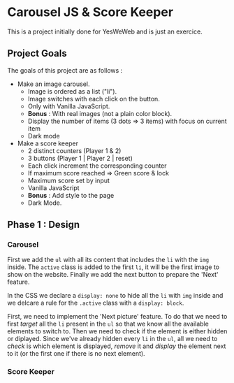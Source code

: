 # Carousel JS & Score Keeper

This is a project initially done for YesWeWeb and is just an exercice.


## Project Goals

The goals of this project are as follows :

+ Make an image carousel. 
    + Image is ordered as a list ("li").
    + Image switches with each click on the button.
    + Only with Vanilla JavaScript.
    + **Bonus** : With real images (not a plain color block).
    + Display the number of items (3 dots => 3 items) with focus on current item
    + Dark mode
+ Make a score keeper
    + 2 distinct counters (Player 1 & 2)
    + 3 buttons (Player 1 | Player 2 | reset)
    + Each click increment the corresponding counter
    + If maximum score reached => Green score & lock
    + Maximum score set by input
    + Vanilla JavaScript
    + **Bonus** : Add style to the page
    + Dark Mode.

## Phase 1 : Design

### Carousel 

First we add the `ul` with all its content that includes the `li` with the `img` inside. The `active` class is added to the first `li`, it will be the first image to show on the website.
Finally we add the next button to prepare the 'Next' feature. 

In the CSS we declare a `display: none` to hide all the `li` with `img` inside and we delcare a rule for the `.active` class with a `display: block`. 

First, we need to implement the 'Next picture' feature. To do that we need to first *target* all the `li` present in the `ul` so that we know all the available elements to switch to. Then we need to check if the element is either hidden or diplayed. Since we've already hidden every `li` in the `ul`, all we need to *check* is which element is displayed, *remove* it and *display* the element next to it (or the first one if there is no next element). 

### Score Keeper


